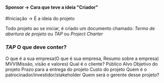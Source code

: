 #### Sponsor -> Cara que teve a ideia "Criador"

#Iniciação -> É a ideia do projeto

Todo projeto ao se iniciar, é criado um documento chamado:
*Termo de abertura de projeto* ou *TAP* ou *Project Charter*

### *TAP* O que deve conter?
O que é a sua empresa(O que é sua empresa, Resumo sobre a empresa)
MVV(Missão, visão e valores)
Qual é o cliente? Público Alvo
Objetivo do projeto
Prazo para a entrega do projeto
Custo do projeto
Quem é o patrocinador/investidor/stakeholder
Quem será o gerente desse projeto?


